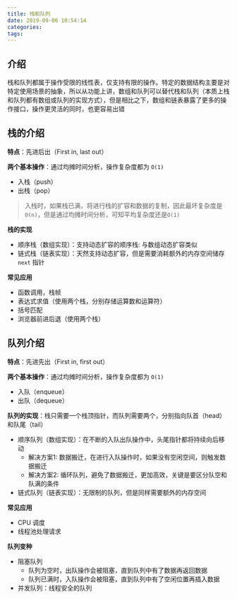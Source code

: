 ```yaml
---
title: 栈和队列
date: 2019-09-06 10:54:14
categories: 
tags:
---
```

## 介绍
栈和队列都属于操作受限的线性表，仅支持有限的操作。特定的数据结构主要是对特定使用场景的抽象，所以从功能上讲，数组和队列可以替代栈和队列（本质上栈和队列都有数组或队列的实现方式），但是相比之下，数组和链表暴露了更多的操作接口，操作更灵活的同时，也更容易出错

## 栈的介绍
**特点**：先进后出（First in, last out）

**两个基本操作**：通过均摊时间分析，操作复杂度都为 `O(1)`
- 入栈（push）
- 出栈（pop）

> 入栈时，如果栈已满，将进行栈的扩容和数据的复制，因此最坏复杂度是 `O(n)`，但是通过均摊时间分析，可知平均复杂度还是`O(1)`

**栈的实现**
- 顺序栈（数组实现）：支持动态扩容的顺序栈: 与数组动态扩容类似
- 链式栈（链表实现）：天然支持动态扩容，但是需要消耗额外的内存空间储存 `next` 指针

**常见应用**
- 函数调用，栈帧
- 表达式求值（使用两个栈，分别存储运算数和运算符）
- 括号匹配
- 浏览器前进后退（使用两个栈）

## 队列介绍
**特点**：先进先出（First in, first out）

**两个基本操作**：通过均摊时间分析，操作复杂度都为 `O(1)`
- 入队（enqueue）
- 出队（dequeue）

**队列的实现**：栈只需要一个栈顶指针，而队列需要两个，分别指向队首（head）和队尾（tail）
- 顺序队列（数组实现）：在不断的入队出队操作中，头尾指针都将持续向后移动
    + 解决方案1: 数据搬迁，在进行入队操作时，如果没有空闲空间，则触发数据搬迁
    + 解决方案2: 循环队列，避免了数据搬迁，更加高效，关键是要区分队空和队满的条件
- 链式队列（链表实现）：无限制的队列，但是同样需要额外的内存空间

**常见应用**
- CPU 调度
- 线程池处理请求

**队列变种**
- 阻塞队列
    + 队列为空时，出队操作会被阻塞，直到队列中有了数据再返回数据
    + 队列已满时，入队操作会被阻塞，直到队列中有了空闲位置再插入数据
- 并发队列：线程安全的队列


